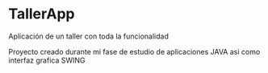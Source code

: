 # TallerApp
Aplicación de un taller con toda la funcionalidad

Proyecto creado durante mi fase de estudio de aplicaciones JAVA asi como interfaz grafica SWING
